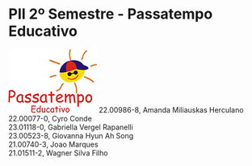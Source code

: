 # PII 2º Semestre - Passatempo Educativo
<img src="imagens/logoPassatempo.jpg" alt="Logo da Passatempo Educativo">
22.00986-8, Amanda Miliauskas Herculano <br>
22.00077-0, Cyro Conde <br>
23.01118-0, Gabriella Vergel Rapanelli <br>
23.00523-8, Giovanna Hyun Ah Song <br>
21.00740-3, Joao Marques <br>
21.01511-2, Wagner Silva Filho
